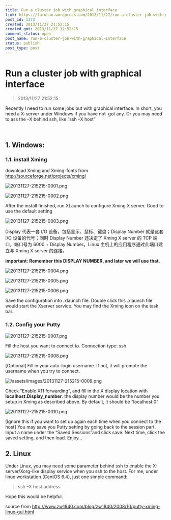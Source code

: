 ```yaml
---
title: Run a cluster job with graphical interface
link: https://lufuhao.wordpress.com/2013/11/27/run-a-cluster-job-with-graphical-interface/
post_id: 1273
created: 2013/11/27 21:52:15
created_gmt: 2013/11/27 12:52:15
comment_status: open
post_name: run-a-cluster-job-with-graphical-interface
status: publish
post_type: post
---
```


# Run a cluster job with graphical interface

> 2013/11/27 21:52:15

Recently I need to run some jobs but with graphical interface. In short, you need a X-server under Windows if you have not  got any. Or you may need to ass the –X behind ssh, like “ssh –X host”

 

## 1. Windows: 

### 1.1. install Xming

download Xming and Xming-fonts from <http://sourceforge.net/projects/xming/>

![20131127-215215-0001.png](/assets/images/20131127-215215-0001.png)

![20131127-215215-0002.png](/assets/images/20131127-215215-0002.png)

After the install finished, run XLaunch to configure Xming X server. Good to use the default setting

![20131127-215215-0003.png](/assets/images/20131127-215215-0003.png)

Display 代表一套 I/O 设备，包括显示、鼠标、键盘；Display Number 就是这套 I/O 设备的代号；同时 Display Number 还决定了 Xming X server 的 TCP 端口，端口号为 6000 + Display Number。Linux 主机上的应用程序通过此端口建立与 Xming X server 的连接。

**important: Remember this DISPLAY NUMBER, and later we will use that.**

![20131127-215215-0004.png](/assets/images/20131127-215215-0004.png)

![20131127-215215-0005.png](/assets/images/20131127-215215-0005.png)

![20131127-215215-0006.png](/assets/images/20131127-215215-0006.png)

Save the configuration into .xlaunch file. Double click this .xlaunch file would start the Xserver service. You may find the Xming icon on the task bar.

### 1.2. Config your Putty

![20131127-215215-0007.png](/assets/images/20131127-215215-0007.png)

Fill the host you want to connect to. Connection type: ssh

![20131127-215215-0008.png](/assets/images/20131127-215215-0008.png)

[Optional] Fill in your auto-login username. If not, it will promote the username when you try to connect.

![/assets/images/20131127-215215-0009.png](/assets/images/20131127-215215-0009.png)

Check “Enable X11 forwarding”, and fill in the X display location with **localhost:Display_number**. the display number would be the number you setup in Xming as described above. By default, it should be “localhost:0”

![20131127-215215-0010.png](/assets/images/20131127-215215-0010.png)

[Ignore this if you want to set up again each time when you connect to the host] You may save you Putty setting by going back to the session part. Input a name under the “Saved Sessions”and click save. Next time, click the saved setting, and then load. Enjoy…
 

## 2. Linux 

Under Linux, you may need some parameter behind ssh to enable the X-server/Xorg-like display service when you ssh to the host. For me, under linux workstation (CentOS 6.4), just one simple command: 

> ssh –X host.address

Hope this would be helpful.

source from <http://www.zw1840.com/blog/zw1840/2008/10/putty-xming-linux-gui.html>
